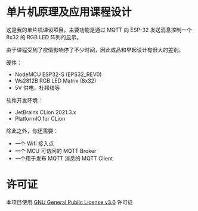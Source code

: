 # 单片机原理及应用课程设计

这是我的单片机课设项目，主要功能是通过 MQTT 向 ESP-32 发送消息控制一个 8x32 的 RGB LED 阵列的显示。

由于课程受到了疫情影响停了不少时间，因此成品和早起设计有很大的差别。

硬件：

* NodeMCU ESP32-S (EPS32_REV0)
* Ws2812B RGB LED Matrix (8x32)
* 5V 供电，杜邦线等

软件开发环境：

* JetBrains CLion 2021.3.x
* PlatformIO for CLion

除此之外，你还需要：

* 一个 Wifi 接入点
* 一个 MCU 可访问的 MQTT Broker
* 一个用于发布 MQTT 消息的 MQTT Client

# 许可证

本项目使用 [GNU General Public License v3.0](./LICENSE) 许可证

